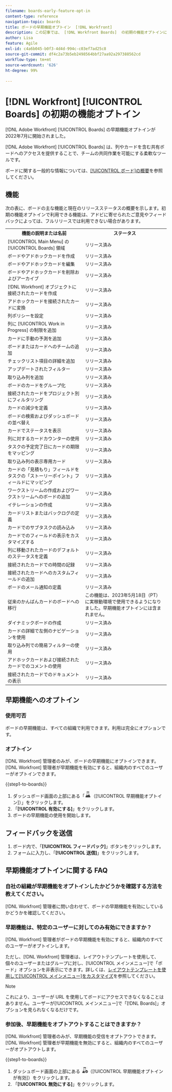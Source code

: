 ```yaml
---
filename: boards-early-feature-opt-in
content-type: reference
navigation-topic: boards
title: ボードの早期機能オプトイン  [!DNL Workfront]
description: この記事では、 [!DNL Workfront Boards]  の初期の機能オプトインについて説明します。
author: Lisa
feature: Agile
exl-id: c4a6b045-b0f3-4d4d-994c-c03ef7ad25c8
source-git-commit: df4c2a73b5eb2498564bbf27aa92a297388562cd
workflow-type: tm+mt
source-wordcount: '626'
ht-degree: 99%

---
```


# [!DNL Workfront] [!UICONTROL Boards] の初期の機能オプトイン

[!DNL Adobe Workfront] [!UICONTROL Boards] の早期機能オプトインが 2022年7月に開始されました。

[!DNL Adobe Workfront] [!UICONTROL Boards] は、列やカードを含む共有ボードへのアクセスを提供することで、チームの共同作業を可能にする柔軟なツールです。

ボードに関する一般的な情報については、[[!UICONTROL ボード]の概要](/help/quicksilver/agile/boards-overview.md)を参照してください。

## 機能

次の表に、ボードの主な機能と現在のリリースステータスの概要を示します。初期の機能オプトインで利用できる機能は、アドビに寄せられたご意見やフィードバックによっては、フルリリースでは利用できない場合があります。

<table style="table-layout:auto"> 
 <tbody> 
  <tr> 
   <th><strong>機能の説明または名前</strong></th>
   <th><strong>ステータス</strong></th> 
  </tr>
  <tr>
   <td>[!UICONTROL Main Menu] の [!UICONTROL Boards] 領域</td>
   <td>リリース済み</td>
  </tr>
    <tr>
   <td>ボードやアドホックカードを作成</td>
   <td>リリース済み</td>
  </tr>
  <tr>
   <td>ボードやアドホックカードを編集</td>
   <td>リリース済み</td>
  </tr>
  <tr>
   <td>ボードやアドホックカードを削除およびアーカイブ</td>
   <td>リリース済み</td>
  </tr>
  <tr>
   <td>[!DNL Workfront] オブジェクトに接続されたカードを作成</td>
   <td>リリース済み</td>
  </tr>
  <tr>
   <td>アドホックカードを接続されたカードに変換</td>
   <td>リリース済み</td>
  </tr>
  <tr>
   <td>列ポリシーを設定</td>
   <td>リリース済み</td>
  </tr>
  <tr>
   <td>列に [!UICONTROL Work in Progress] の制限を追加</td>
   <td>リリース済み</td>
  </tr>
  <tr>
   <td>カードに手動の予測を追加</td>
   <td>リリース済み</td>
  </tr>
  <tr>
   <td>ボードまたはカードへのチームの追加</td>
   <td>リリース済み</td>
  </tr>
  <tr>
   <td>チェックリスト項目の詳細を追加</td>
   <td>リリース済み</td>
  </tr>
  <tr>
   <td>アップデートされたフィルター</td>
   <td>リリース済み</td>
  </tr>
  <tr>
   <td>取り込み列を追加</td>
   <td>リリース済み</td>
  </tr>
  <tr>
   <td>ボードのカードをグループ化</td>
   <td>リリース済み</td>
  </tr>
  <tr>
   <td>接続されたカードをプロジェクト別にフィルタリング</td>
   <td>リリース済み</td>
  </tr>
  <tr>
   <td>カードの減少を定義</td>
   <td>リリース済み</td>
  </tr>
  <tr>
   <td>ボードの検索およびダッシュボードの並べ替え</td>
   <td>リリース済み</td>
  </tr>
  <tr>
   <td>カードでステータスを表示</td>
   <td>リリース済み</td>
  </tr>
  <tr>
   <td>列に対するカードカウンターの使用</td>
   <td>リリース済み</td>
  </tr>
  <tr>
   <td>タスクの予定完了日にカードの期限をマッピング</td>
   <td>リリース済み</td>
  </tr>
  <tr>
   <td>取り込み列の表示専用カード</td>
   <td>リリース済み</td>
  </tr>
  <tr>
   <td>カードの「見積もり」フィールドをタスクの「ストーリーポイント」フィールドにマッピング</td>
   <td>リリース済み</td>
  </tr>
  <tr>
   <td>ワークストリームの作成およびワークストリームへのボードの追加</td>
   <td>リリース済み</td>
  </tr>
  <tr>
   <td>イテレーションの作成</td>
   <td>リリース済み</td>
  </tr>
  <tr>
   <td>カードリストまたはバックログの定義</td>
   <td>リリース済み</td>
  </tr>
  <tr>
   <td>カードでのサブタスクの読み込み</td>
   <td>リリース済み</td>
  </tr>
  <tr>
   <td>カードでのフィールドの表示をカスタマイズする</td>
   <td>リリース済み</td>
  </tr>  
  <tr>
   <td>列に移動されたカードのデフォルトのステータスを定義</td>
   <td>リリース済み</td>
  </tr>
  <tr>
   <td>接続されたカードでの時間の記録</td>
   <td>リリース済み</td>
  </tr>
  <tr>
   <td>接続されたカードへのカスタムフィールドの追加</td>
   <td>リリース済み</td>
  </tr>
  <tr>
   <td>ボードのメール通知の定義</td>
   <td>リリース済み</td>
  </tr>
  <tr>
   <td>従来のかんばんカードのボードへの移行</td>
   <td>この機能は、2023年5月18日（PT）に実稼動環境で使用できるようになりました。早期機能オプトインには含まれません。</td>
  </tr>
  <tr>
   <td>ダイナミックボードの作成</td>
   <td>リリース済み</td>
  </tr>
  <tr>
   <td>カードの詳細で左側のナビゲーションを使用</td>
   <td>リリース済み</td>
  </tr>
  <tr>
   <td>取り込み列での簡易フィルターの使用</td>
   <td>リリース済み</td>
  </tr>
  <tr>
   <td>アドホックカードおよび接続されたカードでのコメントの使用</td>
   <td>リリース済み</td>
  </tr>
  <tr>
   <td>接続されたカードでのドキュメントの表示</td>
   <td>リリース済み</td>
  </tr>
 </tbody>
</table>

## 早期機能へのオプトイン

### 使用可否

ボードの早期機能は、すべての組織で利用できます。利用は完全にオプションです。

### オプトイン

[!DNL Workfront] 管理者のみが、ボードの早期機能にオプトインできます。[!DNL Workfront] 管理者が早期機能を有効にすると、組織内のすべてのユーザーがオプトインできます。

{{step1-to-boards}}

1. ダッシュボード画面の上部にある「![早期機能オプトイン](assets/early-feature-opt-in-not-enabled.png)（[!UICONTROL 早期機能オプトイン]）」をクリックします。
1. 「**[!UICONTROL 有効にする]**」をクリックします。
1. ボードの早期機能の使用を開始します。

## フィードバックを送信

1. ボード内で、「**[!UICONTROL フィードバック]**」ボタンをクリックします。
1. フォームに入力し、「**[!UICONTROL 送信]**」をクリックします。

## 早期機能オプトインに関する FAQ

### 自社の組織が早期機能をオプトインしたかどうかを確認する方法を教えてください。

[!DNL Workfront] 管理者に問い合わせて、ボードの早期機能を有効にしているかどうかを確認してください。

### 早期機能は、特定のユーザーに対してのみ有効にできますか？

[!DNL Workfront] 管理者がボードの早期機能を有効にすると、組織内のすべてのユーザーがオプトインします。

ただし、[!DNL Workfront] 管理者は、レイアウトテンプレートを使用して、個々のユーザーまたはグループに対し、[!UICONTROL  メインメニュー]で「ボード」オプションを非表示にできます。詳しくは、[レイアウトテンプレートを使用して[!UICONTROL メインメニュー]をカスタマイズ](/help/quicksilver/administration-and-setup/customize-workfront/use-layout-templates/customize-main-menu.md)を参照してください。

>[!NOTE]
>
>これにより、ユーザーが URL を使用してボードにアクセスできなくなることはありません。ユーザーが[!UICONTROL メインメニュー]で「[!DNL Boards]」オプションを見られなくなるだけです。

### 参加後、早期機能をオプトアウトすることはできますか？

[!DNL Workfront] 管理者のみが、早期機能の受信をオプトアウトできます。[!DNL Workfront] 管理者が早期機能を無効にすると、組織内のすべてのユーザーがオプトアウトします。

{{step1-to-boards}}

1. ダッシュボード画面の上部にある ![早期機能オプトインが有効](assets/early-feature-opt-in-enabled.png)（[!UICONTROL 早期機能オプトインが有効]）をクリックします。
1. 「**[!UICONTROL 無効にする]**」をクリックします。

